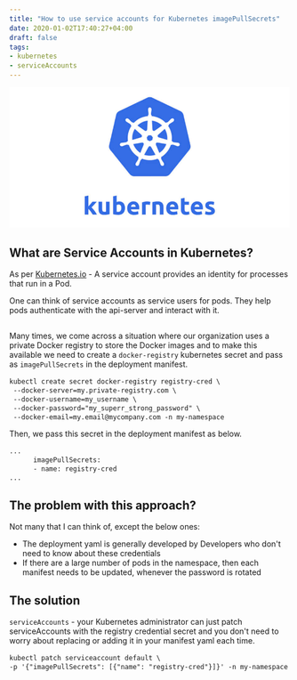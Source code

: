 ```yaml
---
title: "How to use service accounts for Kubernetes imagePullSecrets"
date: 2020-01-02T17:40:27+04:00
draft: false
tags:
- kubernetes
- serviceAccounts
---
```

![Kubernetes](/kubernetes.jpg)
## What are Service Accounts in Kubernetes?
As per [Kubernetes.io](https://kubernetes.io/docs/tasks/configure-pod-container/configure-service-account/) - A service account provides an identity for processes that run in a Pod.

One can think of service accounts as service users for pods. They help pods authenticate with the api-server and interact with it.

##

Many times, we come across a situation where our organization uses a private Docker registry to store the Docker images and to make this available we need to create a `docker-registry` kubernetes secret and pass as `imagePullSecrets` in the deployment manifest.


```
kubectl create secret docker-registry registry-cred \
 --docker-server=my.private-registry.com \
 --docker-username=my_username \
 --docker-password="my_superr_strong_password" \
 --docker-email=my.email@mycompany.com -n my-namespace
```


Then, we pass this secret in the deployment manifest as below.
```
...
      imagePullSecrets:
      - name: registry-cred
...

```


## The problem with this approach?
Not many that I can think of, except the below ones:
* The deployment yaml is generally developed by Developers who don't need to know about these credentials
* If there are a large number of pods in the namespace, then each manifest needs to be updated, whenever the password is rotated


## The solution
`serviceAccounts` - your Kubernetes administrator can just patch serviceAccounts with the registry credential secret and you don't need to worry about replacing or adding it in your manifest yaml each time.


```
kubectl patch serviceaccount default \
-p '{"imagePullSecrets": [{"name": "registry-cred"}]}' -n my-namespace
```
